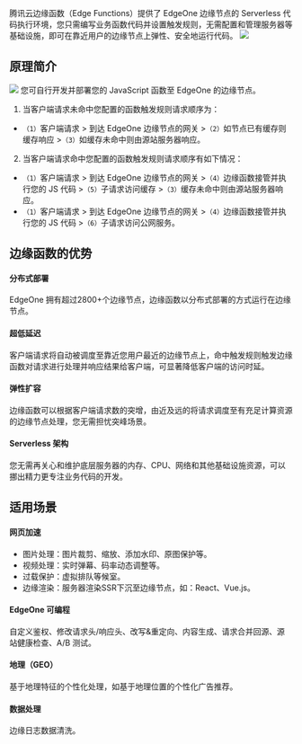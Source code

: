 腾讯云边缘函数（Edge Functions）提供了 EdgeOne 边缘节点的 Serverless 代码执行环境，您只需编写业务函数代码并设置触发规则，无需配置和管理服务器等基础设施，即可在靠近用户的边缘节点上弹性、安全地运行代码。
![](https://qcloudimg.tencent-cloud.cn/raw/d90b8f67ff843ee7ecef4d80cc7393dc.png)

## 原理简介
![](https://qcloudimg.tencent-cloud.cn/raw/d12563ddd7001f3fbff3b95eb87b46cd.png)
您可自行开发并部署您的 JavaScript 函数至 EdgeOne 的边缘节点。

1. 当客户端请求未命中您配置的函数触发规则请求顺序为：  
  - `（1）`客户端请求 > 到达 EdgeOne 边缘节点的网关 >`（2）`如节点已有缓存则缓存响应 >`（3）`如缓存未命中则由源站服务器响应。
2. 当客户端请求命中您配置的函数触发规则请求顺序有如下情况：    
  - `（1）`客户端请求 > 到达 EdgeOne 边缘节点的网关 >`（4）`边缘函数接管并执行您的 JS 代码 >`（5）`子请求访问缓存 >`（3）`缓存未命中则由源站服务器响应。  
  - `（1）`客户端请求 > 到达 EdgeOne 边缘节点的网关 >`（4）`边缘函数接管并执行您的 JS 代码 >`（6）`子请求访问公网服务。


## 边缘函数的优势
#### 分布式部署
EdgeOne 拥有超过2800+个边缘节点，边缘函数以分布式部署的方式运行在边缘节点。
#### 超低延迟
客户端请求将自动被调度至靠近您用户最近的边缘节点上，命中触发规则触发边缘函数对请求进行处理并响应结果给客户端，可显著降低客户端的访问时延。
#### 弹性扩容
边缘函数可以根据客户端请求数的突增，由近及远的将请求调度至有充足计算资源的边缘节点处理，您无需担忧突峰场景。
#### Serverless 架构
您无需再关心和维护底层服务器的内存、CPU、网络和其他基础设施资源，可以挪出精力更专注业务代码的开发。

## 适用场景
#### 网页加速
- 图片处理：图片裁剪、缩放、添加水印、原图保护等。
- 视频处理：实时弹幕、码率动态调整等。
- 过载保护：虚拟排队等候室。
- 边缘渲染：服务器渲染SSR下沉至边缘节点，如：React、Vue.js。

#### EdgeOne 可编程
自定义鉴权、修改请求头/响应头、改写&重定向、内容生成、请求合并回源、源站健康检查、A/B 测试。

#### 地理（GEO）
基于地理特征的个性化处理，如基于地理位置的个性化广告推荐。
#### 数据处理
边缘日志数据清洗。
